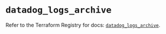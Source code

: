 # `datadog_logs_archive`

Refer to the Terraform Registry for docs: [`datadog_logs_archive`](https://registry.terraform.io/providers/datadog/datadog/3.57.0/docs/resources/logs_archive).

